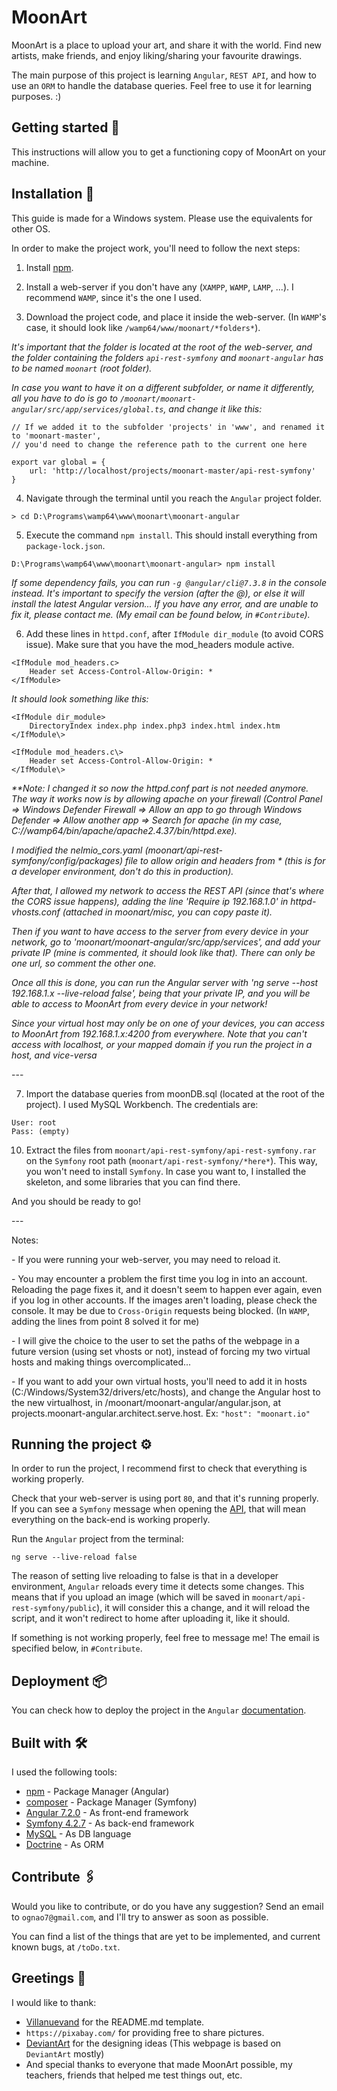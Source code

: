# MoonArt

MoonArt is a place to upload your art, and share it with the world. Find new artists, make friends, and enjoy liking/sharing your favourite drawings.

The main purpose of this project is learning `Angular`, `REST API`, and how to use an `ORM` to handle the database queries. Feel free to use it for learning purposes. :)


## Getting started 🚀

This instructions will allow you to get a functioning copy of MoonArt on your machine. 


## Installation 🔧

This guide is made for a Windows system. Please use the equivalents for other OS.

In order to make the project work, you'll need to follow the next steps:

1) Install [npm](https://www.npmjs.com/).


2) Install a web-server if you don't have any (`XAMPP`, `WAMP`, `LAMP`, ...). I recommend `WAMP`, since it's the one I used.


3) Download the project code, and place it inside the web-server. (In `WAMP`'s case, it should look like `/wamp64/www/moonart/*folders*`).

_It's important that the folder is located at the root of the web-server, and the folder containing the folders `api-rest-symfony` and `moonart-angular` has to be named `moonart` (root folder)._

_In case you want to have it on a different subfolder, or name it differently, all you have to do is go to `/moonart/moonart-angular/src/app/services/global.ts`, and change it like this:_

```
// If we added it to the subfolder 'projects' in 'www', and renamed it to 'moonart-master', 
// you'd need to change the reference path to the current one here

export var global = {
    url: 'http://localhost/projects/moonart-master/api-rest-symfony'
}
```


4) Navigate through the terminal until you reach the `Angular` project folder.

```
> cd D:\Programs\wamp64\www\moonart\moonart-angular
```


5) Execute the command `npm install`. This should install everything from `package-lock.json`.

```
D:\Programs\wamp64\www\moonart\moonart-angular> npm install
```

_If some dependency fails, you can run `-g @angular/cli@7.3.8` in the console instead. It's important to specify the version (after the @), or else it will install the latest Angular version... If you have any error, and are unable to fix it, please contact me. (My email can be found below, in `#Contribute`)._


6) Add these lines in `httpd.conf`, after `IfModule dir_module` (to avoid CORS issue). Make sure that you have the mod_headers module active.

```
<IfModule mod_headers.c>
    Header set Access-Control-Allow-Origin: *
</IfModule>
```

_It should look something like this:_

```
<IfModule dir_module>
    DirectoryIndex index.php index.php3 index.html index.htm
</IfModule\>

<IfModule mod_headers.c\>
    Header set Access-Control-Allow-Origin: *
</IfModule\>
```

_**Note: I changed it so now the httpd.conf part is not needed anymore. The way it works now is by allowing apache on your firewall (Control Panel => Windows Defender Firewall => Allow an app to go through Windows Defender => Allow another app => Search for apache (in my case, C://wamp64/bin/apache/apache2.4.37/bin/httpd.exe)._

_I modified the nelmio\_cors.yaml (moonart/api-rest-symfony/config/packages) file to allow origin and headers from * (this is for a developer environment, don't do this in production)._

_After that, I allowed my network to access the REST API (since that's where the CORS issue happens), adding the line 'Require ip 192.168.1.0' in httpd-vhosts.conf (attached in moonart/misc, you can copy paste it)._

_Then if you want to have access to the server from every device in your network, go to 'moonart/moonart-angular/src/app/services', and add your private IP (mine is commented, it should look like that). There can only be one url, so comment the other one._

_Once all this is done, you can run the Angular server with 'ng serve --host 192.168.1.x --live-reload false', being that your private IP, and you will be able to access to MoonArt from every device in your network!_

_Since your virtual host may only be on one of your devices, you can access to MoonArt from 192.168.1.x:4200 from everywhere. Note that you can't access with localhost, or your mapped domain if you run the project in a host, and vice-versa_

\-\-\-

7) Import the database queries from moonDB.sql (located at the root of the project). I used MySQL Workbench. The credentials are:

```
User: root
Pass: (empty)
```


10) Extract the files from `moonart/api-rest-symfony/api-rest-symfony.rar` on the `Symfony` root path (`moonart/api-rest-symfony/*here*`). This way, you won't need to install `Symfony`. In case you want to, I installed the skeleton, and some libraries that you can find there.

And you should be ready to go!

\-\-\-

Notes:

\- If you were running your web-server, you may need to reload it. 

\- You may encounter a problem the first time you log in into an account. Reloading the page fixes it, and it doesn't seem to happen ever again, even if you log in other accounts. If the images aren't loading, please check the console. It may be due to `Cross-Origin` requests being blocked. (In `WAMP`, adding the lines from point 8 solved it for me)

\- I will give the choice to the user to set the paths of the webpage in a future version (using set vhosts or not), instead of forcing my two virtual hosts and making things overcomplicated...

\- If you want to add your own virtual hosts, you'll need to add it in hosts (C:/Windows/System32/drivers/etc/hosts), and change the Angular host to the new virtualhost, in /moonart/moonart-angular/angular.json, at projects.moonart-angular.architect.serve.host. Ex: `"host": "moonart.io"` 

## Running the project ⚙️

In order to run the project, I recommend first to check that everything is working properly.

Check that your web-server is using port `80`, and that it's running properly. If you can see a `Symfony` message when opening the [API](http://moonart-api.io/), that will mean everything on the back-end is working properly.

Run the `Angular` project from the terminal:

```
ng serve --live-reload false
```

The reason of setting live reloading to false is that in a developer environment, `Angular` reloads every time it detects some changes. This means that if you upload an image (which will be saved in `moonart/api-rest-symfony/public`), it will consider this a change, and it will reload the script, and it won't redirect to home after uploading it, like it should.

If something is not working properly, feel free to message me! The email is specified below, in `#Contribute`.


## Deployment 📦

You can check how to deploy the project in the `Angular` [documentation](https://angular.io/guide/deployment).


## Built with 🛠️

I used the following tools:

* [npm](https://www.npmjs.com/) - Package Manager (Angular)
* [composer](https://getcomposer.org/) - Package Manager  (Symfony)
* [Angular 7.2.0](https://angular.io/docs) - As front-end framework
* [Symfony 4.2.7](https://symfony.com/doc/current/index.html) - As back-end framework
* [MySQL](https://dev.mysql.com/doc/) - As DB language
* [Doctrine](https://www.doctrine-project.org/projects/doctrine-orm/en/2.8/index.html) - As ORM


## Contribute 🖇️

Would you like to contribute, or do you have any suggestion? Send an email to `ognao7@gmail.com`, and I'll try to answer as soon as possible.

You can find a list of the things that are yet to be implemented, and current known bugs, at `/toDo.txt`.


## Greetings 🎁

I would like to thank:

* [Villanuevand](https://github.com/Villanuevand) for the README.md template.
* `https://pixabay.com/` for providing free to share pictures.
* [DeviantArt](https://www.deviantart.com/) for the designing ideas (This webpage is based on `DeviantArt` mostly)
* And special thanks to everyone that made MoonArt possible, my teachers, friends that helped me test things out, etc.